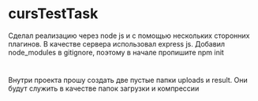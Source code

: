 # cursTestTask

Сделал реализацию через node js и с помощью нескольких сторонних плагинов. В качестве сервера использовал express js. Добавил node_modules в gitignore, поэтому в начале пропишите npm init
#
Внутри проекта прошу создать две пустые папки uploads и result. Они будут служить в качестве папок загрузки и компрессии
